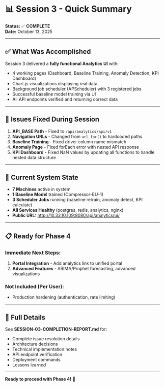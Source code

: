 # 📊 Session 3 - Quick Summary

**Status:** ✅ **COMPLETE**  
**Date:** October 13, 2025

---

## ✅ What Was Accomplished

Session 3 delivered a **fully functional Analytics UI** with:
- 4 working pages (Dashboard, Baseline Training, Anomaly Detection, KPI Dashboard)
- Chart.js visualizations displaying real data
- Background job scheduler (APScheduler) with 3 registered jobs
- Successful baseline model training via UI
- All API endpoints verified and returning correct data

---

## 🔧 Issues Fixed During Session

1. **API_BASE Path** - Fixed to `/api/analytics/api/v1`
2. **Navigation URLs** - Changed from `url_for()` to hardcoded paths
3. **Baseline Training** - Fixed driver column name mismatch
4. **Anomaly Page** - Fixed forEach error with nested API response
5. **KPI Dashboard** - Fixed NaN values by updating all functions to handle nested data structure

---

## 🎯 Current System State

- **7 Machines** active in system
- **1 Baseline Model** trained (Compressor-EU-1)
- **3 Scheduler Jobs** running (baseline retrain, anomaly detect, KPI calculate)
- **All Services Healthy** (postgres, redis, analytics, nginx)
- **Public URL:** http://10.33.10.109:8080/api/analytics/ui/

---

## 📋 Ready for Phase 4

### Immediate Next Steps:
1. **Portal Integration** - Add analytics link to unified portal
2. **Advanced Features** - ARIMA/Prophet forecasting, advanced visualizations

### Not Included (Per User):
- Production hardening (authentication, rate limiting)

---

## 📄 Full Details

See **SESSION-03-COMPLETION-REPORT.md** for:
- Complete issue resolution details
- Architecture decisions
- Technical implementation notes
- API endpoint verification
- Deployment commands
- Lessons learned

---

**Ready to proceed with Phase 4!** 🚀
